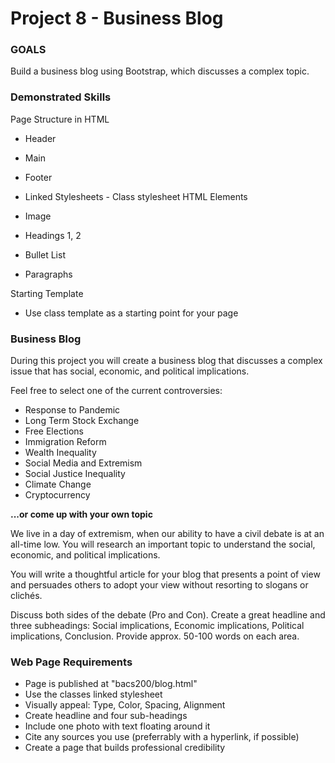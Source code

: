 # Project 8 - Business Blog

### GOALS

Build a business blog using Bootstrap, which discusses a complex topic.


### Demonstrated Skills

Page Structure in HTML

* Header
* Main
* Footer
* Linked Stylesheets - Class stylesheet
HTML Elements

* Image
* Headings 1, 2
* Bullet List
* Paragraphs



Starting Template

* Use class template as a starting point for your page


### Business Blog

During this project you will create a business blog that discusses  a complex
issue that has social, economic, and political implications.

Feel free to select one of the current controversies:

* Response to Pandemic
* Long Term Stock Exchange
* Free Elections
* Immigration Reform
* Wealth Inequality
* Social Media and Extremism
* Social Justice Inequality
* Climate Change
* Cryptocurrency

**...or come up with your own topic**

We live in a day of extremism, when our ability to have a civil debate is at an
all-time low.  You will research an important topic to understand the social, 
economic, and political implications.

You will write a thoughtful article for your blog that presents a point of view 
and persuades others to adopt your view without resorting to slogans or clichés.

Discuss both sides of the debate (Pro and Con).  Create a great headline and three
subheadings: Social implications, Economic implications, Political implications, 
Conclusion.
Provide approx. 50-100 words on each area.


### Web Page Requirements

* Page is published at "bacs200/blog.html"
* Use the classes linked stylesheet
* Visually appeal:  Type, Color, Spacing, Alignment
* Create headline and four sub-headings
* Include one photo with text floating around it
* Cite any sources you use (preferrably with a hyperlink, if possible)
* Create a page that builds professional credibility

